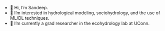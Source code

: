 - 👋 Hi, I’m Sandeep.
- 👀 I’m interested in hydrological modeling, sociohydrology, and the use of ML/DL techniques.
- 🌱 I’m currently a grad researcher in the ecohydrology lab at UConn.


<!---
snpoudel/snpoudel is a ✨ special ✨ repository because its `README.md` (this file) appears on your GitHub profile.
You can click the Preview link to take a look at your changes.
--->
